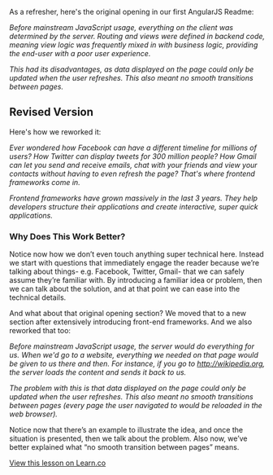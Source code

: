 As a refresher, here's the original opening in our first AngularJS Readme:

*Before mainstream JavaScript usage, everything on the client was determined by the server. Routing and views were defined in backend code, meaning view logic was frequently mixed in with business logic, providing the end-user with a poor user experience.*

*This had its disadvantages, as data displayed on the page could only be updated when the user refreshes. This also meant no smooth transitions between pages.*

## Revised Version

Here's how we reworked it: 

*Ever wondered how Facebook can have a different timeline for millions of users? How Twitter can display tweets for 300 million people? How Gmail can let you send and receive emails, chat with your friends and view your contacts without having to even refresh the page? That's where frontend frameworks come in.* 

*Frontend frameworks have grown massively in the last 3 years. They help developers structure their applications and create interactive, super quick applications.* 

### Why Does This Work Better? 

Notice now how we don’t even touch anything super technical here. Instead we start with questions that immediately engage the reader because we’re talking about things- e.g. Facebook, Twitter, Gmail- that we can safely assume they’re familiar with. By introducing a familiar idea or problem, then we can talk about the solution, and at that point we can ease into the technical details. 

And what about that original opening section? We moved that to a new section after extensively introducing front-end frameworks. And we also reworked that too: 

*Before mainstream JavaScript usage, the server would do everything for us. When we'd go to a website, everything we needed on that page would be given to us there and then. For instance, if you go to http://wikipedia.org, the server loads the content and sends it back to us.*

*The problem with this is that data displayed on the page could only be updated when the user refreshes. This also meant no smooth transitions between pages (every page the user navigated to would be reloaded in the web browser).*

Notice now that there’s an example to illustrate the idea, and once the situation is presented, then we talk about the problem. Also now, we’ve better explained what “no smooth transition between pages” means. 

<a href='https://learn.co/lessons/example-improving-our-not-so-great-beginning' data-visibility='hidden'>View this lesson on Learn.co</a>
